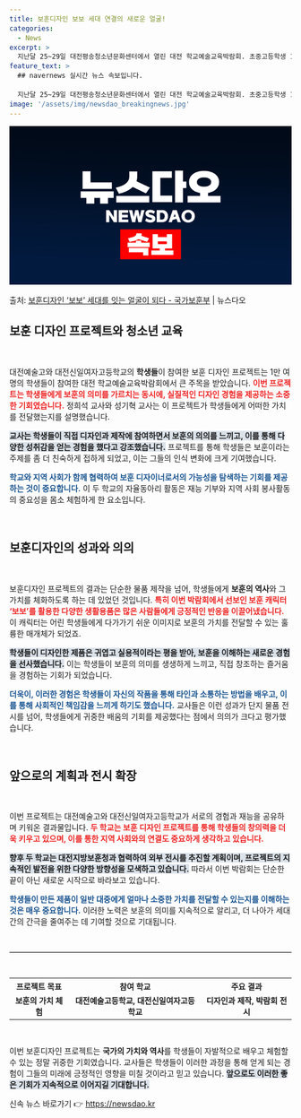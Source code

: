 ```yaml
---
title: 보훈디자인 보보 세대 연결의 새로운 얼굴!
categories:
  - News
excerpt: >
  지난달 25~29일 대전평송청소년문화센터에서 열린 대전 학교예술교육박람회. 초중고등학생 1만여 명이 참여하고…
feature_text: >
  ## navernews 실시간 뉴스 속보입니다.

  지난달 25~29일 대전평송청소년문화센터에서 열린 대전 학교예술교육박람회. 초중고등학생 1만여 명이 참여하고…
image: '/assets/img/newsdao_breakingnews.jpg'
---
```


![뉴스다오 속보](/assets/img/newsdao_breakingnews.jpg)

<p>출처: <a href="https://newsdao.kr/2424" rel="dofollow">보훈디자인 ‘보보’ 세대를 잇는 얼굴이 되다 - 국가보훈부</a> | 뉴스다오</p>

<h2 data-ke-size="size26">보훈 디자인 프로젝트와 청소년 교육</h2>

<p data-ke-size="size16">&nbsp;</p>

대전예술고와 대전신일여자고등학교의 <b>학생들</b>이 참여한 보훈 디자인 프로젝트는 1만 여명의 학생들이 참여한 대전 학교예술교육박람회에서 큰 주목을 받았습니다. <b><span style="color: #ee2323;">이번 프로젝트는 학생들에게 보훈의 의미를 가르치는 동시에, 실질적인 디자인 경험을 제공하는 소중한 기회였습니다.</span></b> 정희석 교사와 성기혁 교사는 이 프로젝트가 학생들에게 어떠한 가치를 전달했는지를 설명했습니다. 

<b><span style="background-color: #21538527;">교사는 학생들이 직접 디자인과 제작에 참여하면서 보훈의 의의를 느끼고, 이를 통해 다양한 성취감을 얻는 경험을 했다고 강조했습니다.</span></b> 프로젝트를 통해 학생들은 보훈이라는 주제를 좀 더 친숙하게 접하게 되었고, 이는 그들의 인식 변화에 크게 기여했습니다. 

<b><span style="color: #1a5490;">학교와 지역 사회가 함께 협력하여 보훈 디자이너로서의 가능성을 탐색하는 기회를 제공하는 것이 중요합니다.</span></b> 이 두 학교의 자율동아리 활동은 재능 기부와 지역 사회 봉사활동의 중요성을 몸소 체험하게 한 요소입니다. 

<p data-ke-size="size16">&nbsp;</p>

<h2 data-ke-size="size26">보훈디자인의 성과와 의의</h2>

<p data-ke-size="size16">&nbsp;</p>

보훈디자인 프로젝트의 결과는 단순한 물품 제작을 넘어, 학생들에게 <b>보훈의 역사</b>와 그 가치를 체화하도록 하는 데 있었던 것입니다. <b><span style="color: #ee2323;">특히 이번 박람회에서 선보인 보훈 캐릭터 ‘보보’를 활용한 다양한 생활용품은 많은 사람들에게 긍정적인 반응을 이끌어냈습니다.</span></b> 이 캐릭터는 어린 학생들에게 다가가기 쉬운 이미지로 보훈의 가치를 전달할 수 있는 훌륭한 매개체가 되었죠. 

<b><span style="background-color: #21538527;">학생들이 디자인한 제품은 귀엽고 실용적이라는 평을 받아, 보훈을 이해하는 새로운 경험을 선사했습니다.</span></b> 이는 학생들이 보훈의 의미를 생생하게 느끼고, 직접 창조하는 즐거움을 경험하는 기회가 되었습니다. 

<b><span style="color: #1a5490;">더욱이, 이러한 경험은 학생들이 자신의 작품을 통해 타인과 소통하는 방법을 배우고, 이를 통해 사회적인 책임감을 느끼게 하기도 했습니다.</span></b> 교사들은 이런 성과가 단지 물품 전시를 넘어, 학생들에게 귀중한 배움의 기회를 제공했다는 점에서 의의가 크다고 평가했습니다.

<p data-ke-size="size16">&nbsp;</p>

<h2 data-ke-size="size26">앞으로의 계획과 전시 확장</h2>

<p data-ke-size="size16">&nbsp;</p>

이번 프로젝트는 대전예술고와 대전신일여자고등학교가 서로의 경험과 재능을 공유하며 키워온 결과물입니다. <b><span style="color: #ee2323;">두 학교는 보훈 디자인 프로젝트를 통해 학생들의 창의력을 더욱 키우고 있으며, 이를 통한 지역 사회와의 연결도 중요하게 생각하고 있습니다.</span></b> 

<b><span style="background-color: #21538527;">향후 두 학교는 대전지방보훈청과 협력하여 외부 전시를 추진할 계획이며, 프로젝트의 지속적인 발전을 위한 다양한 방향성을 모색하고 있습니다.</span></b> 따라서 이번 박람회는 단순한 끝이 아닌 새로운 시작으로 바라보고 있습니다. 

<b><span style="color: #1a5490;">학생들이 만든 제품이 일반 대중에게 얼마나 소중한 가치를 전달할 수 있는지를 이해하는 것은 매우 중요합니다.</span></b> 이러한 노력은 보훈의 의미를 지속적으로 알리고, 더 나아가 세대 간의 간극을 줄여주는 데 기여할 것으로 기대됩니다.

<p data-ke-size="size16">&nbsp;</p>

<hr style="height: 1px; background-color: #000; border: none;" />

<p data-ke-size="size16">&nbsp;</p>

<table style="width: 100%;">
    <tr>
        <th style="text-align: center; height: 17px;"><b>프로젝트 목표</b></th>
        <th style="text-align: center; height: 17px;"><b>참여 학교</b></th>
        <th style="text-align: center; height: 17px;"><b>주요 결과</b></th>
    </tr>
    <tr>
        <td style="text-align: center; height: 17px;"><b>보훈의 가치 체험</b></td>
        <td style="text-align: center; height: 17px;"><b>대전예술고등학교, 대전신일여자고등학교</b></td>
        <td style="text-align: center; height: 17px;"><b>디자인과 제작, 박람회 전시</b></td>
    </tr>
</table>

<p data-ke-size="size16">&nbsp;</p>

이번 보훈디자인 프로젝트는 <b>국가의 가치와 역사</b>를 학생들이 자발적으로 배우고 체험할 수 있는 정말 귀중한 기회였습니다. 교사들은 학생들이 이러한 과정을 통해 얻게 되는 경험이 그들의 미래에 긍정적인 영향을 미칠 것이라고 믿고 있습니다. <b><span style="background-color: #21538527;">앞으로도 이러한 좋은 기회가 지속적으로 이어지길 기대합니다.</span></b> 

신속 뉴스 바로가기 👉 <a href="https://newsdao.kr" rel="dofollow">https://newsdao.kr</a>


